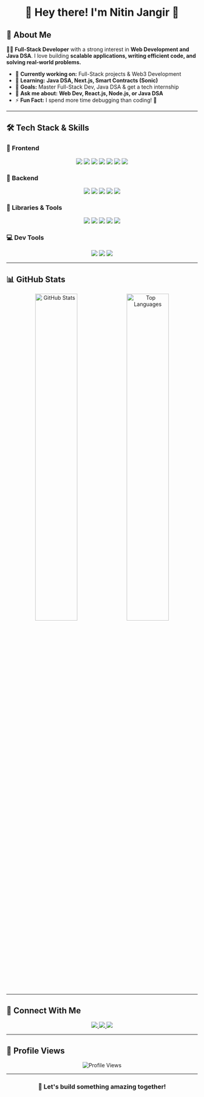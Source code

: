 <h1 align="center">🚀 Hey there! I'm <b>Nitin Jangir</b> 👋</h1>

## 🧐 About Me

👨‍💻 **Full-Stack Developer** with a strong interest in **Web Development and Java DSA**. I love building **scalable applications, writing efficient code, and solving real-world problems.**

- 🔭 **Currently working on:** Full-Stack projects & Web3 Development  
- 🌱 **Learning:** **Java DSA, Next.js, Smart Contracts (Sonic)**  
- 🎯 **Goals:** Master Full-Stack Dev, Java DSA & get a tech internship  
- 💬 **Ask me about:** **Web Dev, React.js, Node.js, or Java DSA**  
- ⚡ **Fun Fact:** I spend more time debugging than coding! 🤣

---

## 🛠️ Tech Stack & Skills

### 🚀 Frontend
<p align="center">
  <img src="https://img.shields.io/badge/HTML-E34F26?style=for-the-badge&logo=html5&logoColor=white" />
  <img src="https://img.shields.io/badge/CSS-1572B6?style=for-the-badge&logo=css3&logoColor=white" />
  <img src="https://img.shields.io/badge/JavaScript-F7DF1E?style=for-the-badge&logo=javascript&logoColor=black" />
  <img src="https://img.shields.io/badge/Bootstrap-563D7C?style=for-the-badge&logo=bootstrap&logoColor=white" />
  <img src="https://img.shields.io/badge/Tailwind-38B2AC?style=for-the-badge&logo=tailwind-css&logoColor=white" />
  <img src="https://img.shields.io/badge/React-20232A?style=for-the-badge&logo=react&logoColor=61DAFB" />
  <img src="https://img.shields.io/badge/Next.js-000000?style=for-the-badge&logo=next.js&logoColor=white" />
</p>

### 🧠 Backend
<p align="center">
  <img src="https://img.shields.io/badge/Node.js-339933?style=for-the-badge&logo=node.js&logoColor=white" />
  <img src="https://img.shields.io/badge/Express-000000?style=for-the-badge&logo=express&logoColor=white" />
  <img src="https://img.shields.io/badge/MongoDB-47A248?style=for-the-badge&logo=mongodb&logoColor=white" />
  <img src="https://img.shields.io/badge/PostgreSQL-316192?style=for-the-badge&logo=postgresql&logoColor=white" />
  <img src="https://img.shields.io/badge/SQL-4479A1?style=for-the-badge&logo=postgresql&logoColor=white" />
</p>

### 🧰 Libraries & Tools
<p align="center">
  <img src="https://img.shields.io/badge/Zod-FF4081?style=for-the-badge&logoColor=white" />
  <img src="https://img.shields.io/badge/JWT-000000?style=for-the-badge&logo=json-web-tokens&logoColor=white" />
  <img src="https://img.shields.io/badge/Mongoose-880000?style=for-the-badge&logoColor=white" />
  <img src="https://img.shields.io/badge/Bcrypt-3498db?style=for-the-badge&logoColor=white" />
  <img src="https://img.shields.io/badge/Passport.js-34E27A?style=for-the-badge&logo=passport&logoColor=white" />
</p>

### 💻 Dev Tools
<p align="center">
  <img src="https://img.shields.io/badge/Git-F05032?style=for-the-badge&logo=git&logoColor=white" />
  <img src="https://img.shields.io/badge/GitHub-181717?style=for-the-badge&logo=github&logoColor=white" />
  <img src="https://img.shields.io/badge/VSCode-007ACC?style=for-the-badge&logo=visual-studio-code&logoColor=white" />
</p>

---

## 📊 GitHub Stats

<p align="center">
  <img src="https://github-readme-stats.vercel.app/api?username=Nitinjangir004&show_icons=true&theme=radical" alt="GitHub Stats" width="47%" />
  <img src="https://github-readme-stats.vercel.app/api/top-langs/?username=Nitinjangir004&layout=compact&theme=radical" alt="Top Languages" width="47%" />
</p>

---

## 🔗 Connect With Me

<p align="center">
  <a href="https://instagram.com/nitinjangir004">
    <img src="https://img.shields.io/badge/Instagram-E4405F?style=for-the-badge&logo=instagram&logoColor=white" />
  </a>
  <a href="https://x.com/nitinjangir2004">
    <img src="https://img.shields.io/badge/X-000000?style=for-the-badge&logo=twitter&logoColor=white" />
  </a>
  <a href="https://github.com/Nitinjangir004">
    <img src="https://img.shields.io/badge/GitHub-181717?style=for-the-badge&logo=github&logoColor=white" />
  </a>
</p>

---

## 🎯 Profile Views

<p align="center">
  <img src="https://komarev.com/ghpvc/?username=Nitinjangir004&label=Profile%20Views&color=blue&style=flat" alt="Profile Views" />
</p>

---

<h3 align="center">🚀 Let's build something amazing together!</h3>

<!---
Nitinjangir004/Nitinjangir004 is a ✨ special ✨ repository because its `README.md` (this file) appears on your GitHub profile.
--->
